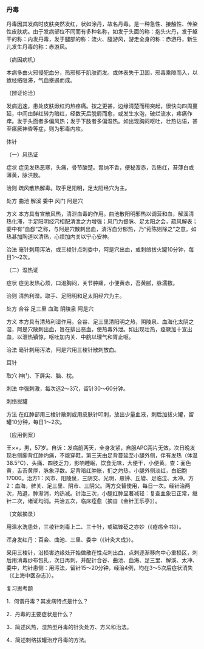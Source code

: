 ### 丹毒

丹毒因其发病时皮肤突然发红，状如涂丹，故名丹毒。是一种急性、接触性、传染性皮肤病。由于发病部位不同而有多种名称，如发于头面的称：抱头火丹，发于躯干的称：内发丹毒，发于腿部的称：流火、腿游风，游走全身的称：赤游丹，新生儿发生丹毒的称：赤游风。

〔病因病机〕

本病多由火邪侵犯血分，热邪郁于肌肤而发。或体表失于卫固，邪毒乘隙而入，以致经络阻滞，气血壅遏而成。

〔辨证论洽〕

发病迅速，患处皮肤焮红灼热疼痛。按之更甚，边缘清楚而稍突起，很快向四周蔓延，中间由鲜红转为暗红，经数天后脱屑而愈，或发生水泡，破烂流水，疼痛作痒。发于头面者多偏风热；发于下肢者多偏湿热。如出现胸闷呕吐，壮热诂语，甚至瘙厥神昏等症，则为邪毒内攻。

体针

（一）风热证

症状  症见发热恶寒，头痛，骨节酸楚。胃纳不香，便秘溲赤，舌质红，苔薄白或薄黄，脉洪数。

洽则  疏风散热解毒。取手足阳明，足太阳经穴为主。

处方  曲池  解溪  委中  风门  阿是穴

方义  本方具有宣散风热，清泄血毒的作用。曲池散阳明邪热以调营和血，解溪清热化滞，手足阳明经穴相配清泄之力增强；风门为督脉、足太阳之会，疏风解表；委中有“血郄”之称，与阿是穴散刺出血，清泻血分郁热，乃“菀陈则除之”之意。如热甚加陶道以清热，心烦加内关以宁心安神。

治法  毫针刺用泻法，或三棱针点刺委中，阿是穴出血，或刺络拔火罐10分钟，每日1～2次。

（二）湿热证

症状  症见发热心烦，口渴胸闷，关节肿痛，小便黄赤，苔黄腻，脉濡数。

治则  清热利湿。取手、足阳明和足太阴经穴为主。

处方  合谷  足三里  血海  阴陵泉  阿是穴

方义  本方具有清热利湿作用。合谷、足三里清阳明之热，阴陵泉、血海化太阴之湿，阿是穴散刺出血，旨在排出恶血，使热毒外泄。如出现壮热，痉厥加十宣出血，以泄热镇惊，呕吐加内关、中脘以理气和胃止呕。

治法  毫针刺用泻法，阿是穴用三棱针散刺放血。

耳针

取穴  神门、下屏尖、脑、枕。

刺法  中强刺激，每次选2～3穴，留针30～60分钟。

刺络拔罐

方法  在红肿部用三棱针散刺或用皮肤针叩刺，放出少量血液，刺后加拔火罐，留罐10分钟，每日1～2次。

〔应用例案〕

王××，男，57岁。自诉：发病前两天，全身发紧，自服APC两片无效，次日晚发现右侧脚背红肿灼痛，不能穿鞋，第三天由足背蔓延至小腿外侧，伴有发热（体温38.5℃）、头痛、四肢乏力，影响睡眠，饮食无味，大便干，小便黄。查：面色黄，舌苔黄厚，脉象浮数。足背暗红肿胀，扪之灼热，小腿外侧淡红，白细胞17000。治方1：风市、阳陵泉，三阴交、光明，悬钟、丘墟、足临泣、太冲。方2：血海，髀关、足三里、阴市、三阴父。两方交替使用，每日一次。经针治两次，热退，肿渐消，灼热减。针治三次，小腿红肿显著减轻：复查血象已正常，继针二次，诸证均消。共治五次，临床痊愈（摘自《金针王乐亭》）。

〔文献摘录〕

用温水洗患处，三棱针刺毒上二、三十针，或磁锋砭之亦妙（《疮疡全书》）。

浑身发红丹：百会、曲池、三里、委中（《针灸大成》）。

采用三棱针，沿损害边缘处开始做散在性点刺出血，点刺逐渐移向中心重损区，刺后用消毒纱布包扎，次日再刺，并配针合谷、曲池、血海、足三里、解溪、太冲、委中，均针患侧：用泻法，留针15～20分钟，经治4例，均在3～5次后症状消失（《上海中医杂志》）。

复习思考题

1．何谓丹毒？其发病特点是什么？

2．丹毒的主要症状是什么？

3．简述风热，湿热型丹毒的针灸处方、方义和治法。

4．简述刺络拔罐治疗丹毒的方法。
